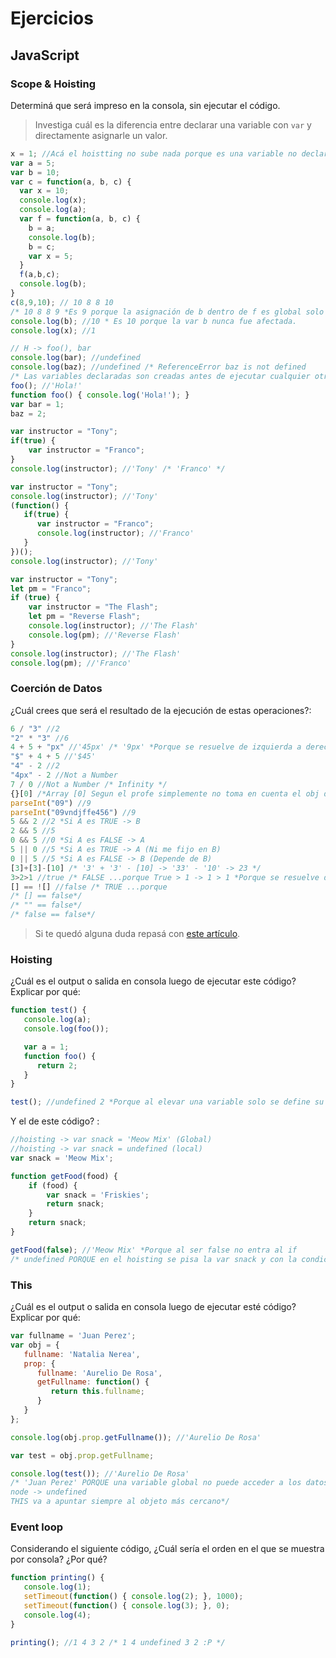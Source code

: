 
# Ejercicios

## JavaScript

### Scope & Hoisting

Determiná que será impreso en la consola, sin ejecutar el código.

> Investiga cuál es la diferencia entre declarar una variable con `var` y directamente asignarle un valor.

```javascript
x = 1; //Acá el hoistting no sube nada porque es una variable no declarada, es decir se va a leer directamente como se ve y solo va a funcionar dentro del scope al que pertenezca
var a = 5; 
var b = 10; 
var c = function(a, b, c) {
  var x = 10;
  console.log(x);
  console.log(a); 
  var f = function(a, b, c) {
    b = a;
    console.log(b);
    b = c;
    var x = 5;
  }
  f(a,b,c);
  console.log(b);
}
c(8,9,10); // 10 8 8 10 
/* 10 8 8 9 *Es 9 porque la asignación de b dentro de f es global solo dentro de la var f*/
console.log(b); //10 * Es 10 porque la var b nunca fue afectada.
console.log(x); //1
```

```javascript
// H -> foo(), bar
console.log(bar); //undefined
console.log(baz); //undefined /* ReferenceError baz is not defined
/* Las variables declaradas son creadas antes de ejecutar cualquier otro código. Las variables sin declarar no existen hasta que el código que las asigna es ejecutado.*/
foo(); //'Hola!'
function foo() { console.log('Hola!'); }
var bar = 1;
baz = 2;
```

```javascript
var instructor = "Tony";
if(true) {
    var instructor = "Franco";
}
console.log(instructor); //'Tony' /* 'Franco' */
```

```javascript
var instructor = "Tony";
console.log(instructor); //'Tony'
(function() {
   if(true) {
      var instructor = "Franco";
      console.log(instructor); //'Franco'
   }
})();
console.log(instructor); //'Tony'
```
```javascript
var instructor = "Tony";
let pm = "Franco";
if (true) {
    var instructor = "The Flash";
    let pm = "Reverse Flash";
    console.log(instructor); //'The Flash'
    console.log(pm); //'Reverse Flash'
}
console.log(instructor); //'The Flash'
console.log(pm); //'Franco'
```
### Coerción de Datos

¿Cuál crees que será el resultado de la ejecución de estas operaciones?:

```javascript
6 / "3" //2
"2" * "3" //6
4 + 5 + "px" //'45px' /* '9px' *Porque se resuelve de izquierda a derecha */
"$" + 4 + 5 //'$45'
"4" - 2 //2
"4px" - 2 //Not a Number
7 / 0 //Not a Number /* Infinity */
{}[0] /*Array [0] Segun el profe simplemente no toma en cuenta el obj del comienzo  */
parseInt("09") //9
parseInt("09vndjffe456") //9
5 && 2 //2 *Si A es TRUE -> B
2 && 5 //5
0 && 5 //0 *Si A es FALSE -> A
5 || 0 //5 *Si A es TRUE -> A (Ni me fijo en B)
0 || 5 //5 *Si A es FALSE -> B (Depende de B)
[3]+[3]-[10] /* '3' + '3' - [10] -> '33' - '10' -> 23 */
3>2>1 //true /* FALSE ...porque True > 1 -> 1 > 1 *Porque se resuelve de izquierda a derecha*/
[] == ![] //false /* TRUE ...porque
/* [] == false*/ 
/* "" == false*/ 
/* false == false*/ 
```

> Si te quedó alguna duda repasá con [este artículo](http://javascript.info/tutorial/object-conversion).


### Hoisting

¿Cuál es el output o salida en consola luego de ejecutar este código? Explicar por qué:

```javascript
function test() {
   console.log(a);
   console.log(foo());

   var a = 1;
   function foo() {
      return 2;
   }
}

test(); //undefined 2 *Porque al elevar una variable solo se define su nombre, no su valor. En cambio la función va en bloque.
```

Y el de este código? :

```javascript
//hoisting -> var snack = 'Meow Mix' (Global)
//hoisting -> var snack = undefined (local)
var snack = 'Meow Mix';

function getFood(food) {
    if (food) {
        var snack = 'Friskies';
        return snack;
    }
    return snack;
}

getFood(false); //'Meow Mix' *Porque al ser false no entra al if
/* undefined PORQUE en el hoisting se pisa la var snack y con la condición false no entra al if, por lo que no se le asigna otro valor a la var snack*/
```


### This

¿Cuál es el output o salida en consola luego de ejecutar esté código? Explicar por qué:

```javascript
var fullname = 'Juan Perez';
var obj = {
   fullname: 'Natalia Nerea',
   prop: {
      fullname: 'Aurelio De Rosa',
      getFullname: function() {
         return this.fullname;
      }
   }
};

console.log(obj.prop.getFullname()); //'Aurelio De Rosa'

var test = obj.prop.getFullname;

console.log(test()); //'Aurelio De Rosa' 
/* 'Juan Perez' PORQUE una variable global no puede acceder a los datos de una variable local
node -> undefined
THIS va a apuntar siempre al objeto más cercano*/
```

### Event loop

Considerando el siguiente código, ¿Cuál sería el orden en el que se muestra por consola? ¿Por qué?

```javascript
function printing() {
   console.log(1);
   setTimeout(function() { console.log(2); }, 1000);
   setTimeout(function() { console.log(3); }, 0);
   console.log(4);
}

printing(); //1 4 3 2 /* 1 4 undefined 3 2 :P */
```
